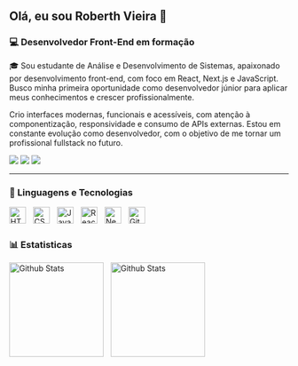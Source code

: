 ## Olá, eu sou Roberth Vieira 👋
### 💻 Desenvolvedor Front-End em formação  

🎓 Sou estudante de Análise e Desenvolvimento de Sistemas, apaixonado por desenvolvimento front-end, com foco em React, Next.js e JavaScript. Busco minha primeira oportunidade como desenvolvedor júnior para aplicar meus conhecimentos e crescer profissionalmente.

Crio interfaces modernas, funcionais e acessíveis, com atenção à componentização, responsividade e consumo de APIs externas. Estou em constante evolução como desenvolvedor, com o objetivo de me tornar um profissional fullstack no futuro.

<div>
  <a href="https://www.linkedin.com/in/roberth-vieira-501490211/" target="_blank"><img src="https://img.shields.io/badge/LinkedIn-0077B5?style=for-the-badge&logo=linkedin&logoColor=white" target="_blank"></a>
  <a href="mailto:roberthvieiracv@gmail.com" target="_blank"><img src="https://img.shields.io/badge/Gmail-D14836?style=for-the-badge&logo=gmail&logoColor=white" targer="_blank"></a>
  <a href="https://wa.me/5534997760050" targe="_blank"><img src="https://img.shields.io/badge/WhatsApp-25D366?style=for-the-badge&logo=whatsapp&logoColor=white" target="_blank"></a>
</div>


---
### 🤖 Linguagens e Tecnologias 

<img 
  src="https://cdn.jsdelivr.net/gh/devicons/devicon@latest/icons/html5/html5-original.svg" 
  align="left"
  alt="HTML"
  title="HTML"
  width="30px"
  style="padding-right: 10px;"
/>
<img 
  src="https://cdn.jsdelivr.net/gh/devicons/devicon@latest/icons/css3/css3-original.svg" 
  align="left"
  alt="CSS"
  title="CSS"
  width="30px"
  style="padding-right: 10px;"
/>
<img 
  src="https://cdn.jsdelivr.net/gh/devicons/devicon@latest/icons/javascript/javascript-original.svg" 
  align="left"
  alt="JavaScript"
  title="JavaScript"
  width="30px"
  style="padding-right: 10px;"
/>
<img 
  src="https://cdn.jsdelivr.net/gh/devicons/devicon@latest/icons/react/react-original.svg" 
  align="left"
  alt="React"
  title="React"
  width="30px"
  style="padding-right: 10px;"
/>
<img 
  src="https://cdn.jsdelivr.net/gh/devicons/devicon@latest/icons/nextjs/nextjs-original.svg" 
  align="left"
  alt="Next.js"
  title="Next.js"
  width="30px"
  style="padding-right: 10px;"
/>
<img 
  src="https://cdn.jsdelivr.net/gh/devicons/devicon@latest/icons/git/git-original.svg" 
  align="left"
  alt="Git"
  title="Git"
  width="30px"
  style="padding-right: 10px;"
/>

<br><br>

### 📊 Estatisticas 
<img
  alt="Github Stats"
  align="left"
  height="170"
  style="padding-right: 10px;"
  src="https://github-readme-stats.vercel.app/api?username=RoberthVieira&show_icons=true&theme=tokyonight&locale=pt-br&include_all_commits=true"
/>
<img
  alt="Github Stats"
  align="left"
  height="170"
  src="https://github-readme-stats.vercel.app/api/top-langs/?username=RoberthVieira&size_weight=0.5&count_weight=0.5&theme=tokyonight&locale=pt-br&include_all_commits=true&layout=compact&custom_title=Tecnologias"
/>
